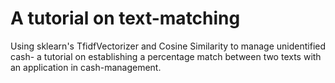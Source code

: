 # A tutorial on text-matching
Using sklearn's TfidfVectorizer and Cosine Similarity to manage unidentified cash- a tutorial on establishing a percentage match between two texts with an application in cash-management.
